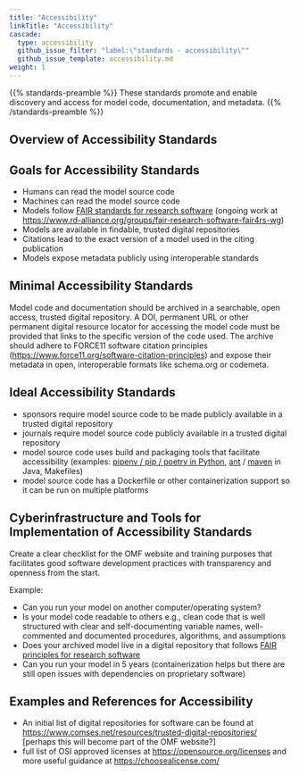 ```yaml
---
title: "Accessibility"
linkTitle: "Accessibility"
cascade:
  type: accessibility
  github_issue_filter: "label:\"standards - accessibility\""
  github_issue_template: accessibility.md
weight: 1
---
```


{{% standards-preamble %}}
These standards promote and enable discovery and access for model code, documentation, and metadata.
{{% /standards-preamble %}}

## Overview of Accessibility Standards

## Goals for Accessibility Standards

-	Humans can read the model source code
-	Machines can read the model source code
-	Models follow [FAIR standards for research software](https://fair-software.eu/) (ongoing work at https://www.rd-alliance.org/groups/fair-research-software-fair4rs-wg)
-	Models are available in findable, trusted digital repositories
-	Citations lead to the exact version of a model used in the citing publication
-	Models expose metadata publicly using interoperable standards

## Minimal Accessibility Standards

Model code and documentation should be archived in a searchable, open access, trusted digital repository. A DOI, permanent URL or other permanent digital resource locator for accessing the model code must be provided that links to the specific version of the code used. The archive should adhere to FORCE11 software citation principles (https://www.force11.org/software-citation-principles) and expose their metadata in open, interoperable formats like schema.org or codemeta.

## Ideal Accessibility Standards

-	sponsors require model source code to be made publicly available in a trusted digital repository
-	journals require model source code publicly available in a trusted digital repository
-	model source code uses build and packaging tools that facilitate accessibility (examples: [pipenv / pip / poetry in Python](https://packaging.python.org/guides/tool-recommendations/), [ant](https://ant.apache.org) / [maven](https://maven.apache.org) in Java, Makefiles)
-	model source code has a Dockerfile or other containerization support so it can be run on multiple platforms
	
## Cyberinfrastructure and Tools for Implementation of Accessibility Standards

Create a clear checklist for the OMF website and training purposes that facilitates good software development practices with transparency and openness from the start.

Example:

-	Can you run your model on another computer/operating system?
-	Is your model code readable to others e.g., clean code that is well structured with clear and self-documenting variable names, well-commented and documented procedures, algorithms, and assumptions
-	Does your archived model live in a digital repository that follows [FAIR principles for research software](https://fair-software.eu/) 
-	Can you run your model in 5 years (containerization helps but there are still open issues with dependencies on proprietary software)

## Examples and References for Accessibility

- An initial list of digital repositories for software can be found at https://www.comses.net/resources/trusted-digital-repositories/ [perhaps this will become part of the OMF website?]
- full list of OSI approved licenses at https://opensource.org/licenses and more useful guidance at https://choosealicense.com/
